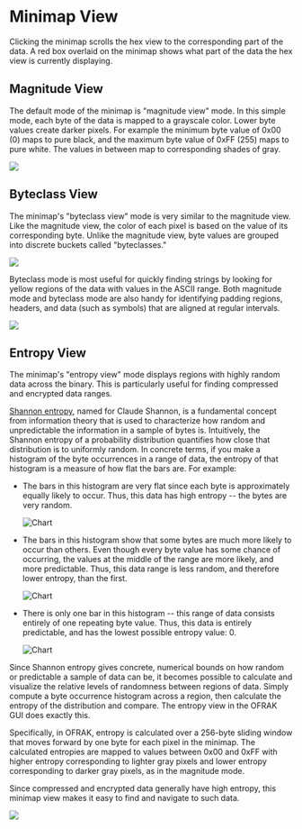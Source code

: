 # Minimap View

Clicking the minimap scrolls the hex view to the corresponding part of the
data. A red box overlaid on the minimap shows what part of the data the hex
view is currently displaying.

## Magnitude View

The default mode of the minimap is "magnitude view" mode. In this simple mode,
each byte of the data is mapped to a grayscale color. Lower byte values create
darker pixels. For example the minimum byte value of 0x00 (0) maps to pure
black, and the maximum byte value of 0xFF (255) maps to pure white. The values
in between map to corresponding shades of gray.

![](assets/image6.png)

## Byteclass View

The minimap's "byteclass view" mode is very similar to the magnitude view. Like
the magnitude view, the color of each pixel is based on the value of its
corresponding byte. Unlike the magnitude view, byte values are grouped into
discrete buckets called "byteclasses."

![](assets/image7.png)

Byteclass mode is most useful for quickly finding strings by looking for yellow
regions of the data with values in the ASCII range. Both magnitude mode and
byteclass mode are also handy for identifying padding regions, headers, and
data (such as symbols) that are aligned at regular intervals.

![](assets/image5.png)

## Entropy View 

The minimap's "entropy view" mode displays regions with highly random data
across the binary. This is particularly useful for finding compressed and
encrypted data ranges.

[Shannon entropy](https://en.wikipedia.org/wiki/Entropy_(information_theory)),
named for Claude Shannon, is a fundamental concept from information theory that
is used to characterize how random and unpredictable the information in a
sample of bytes is. Intuitively, the Shannon entropy of a probability
distribution quantifies how close that distribution is to uniformly random. In
concrete terms, if you make a histogram of the byte occurrences in a range of
data, the entropy of that histogram is a measure of how flat the bars are. For
example:
- The bars in this histogram are very flat since each byte is approximately
  equally likely to occur. Thus, this data has high entropy -- the bytes are
  very random.

  ![Chart](assets/image2.png)
- The bars in this histogram show that some bytes are much more likely to occur
  than others. Even though every byte value has some chance of occurring, the
  values at the middle of the range are more likely, and more predictable.
  Thus, this data range is less random, and therefore lower entropy, than the
  first.

  ![Chart](assets/image1.png)
- There is only one bar in this histogram -- this range of data consists
  entirely of one repeating byte value. Thus, this data is entirely
  predictable, and has the lowest possible entropy value: 0.

  ![Chart](assets/image3.png)

Since Shannon entropy gives concrete, numerical bounds on how random or
predictable a sample of data can be, it becomes possible to calculate and
visualize the relative levels of randomness between regions of data. Simply
compute a byte occurrence histogram across a region, then calculate the entropy
of the distribution and compare. The entropy view in the OFRAK GUI does exactly
this.

Specifically, in OFRAK, entropy is calculated over a 256-byte sliding window
that moves forward by one byte for each pixel in the minimap. The calculated
entropies are mapped to values between 0x00 and 0xFF with higher entropy
corresponding to lighter gray pixels and lower entropy corresponding to darker
gray pixels, as in the magnitude mode.

Since compressed and encrypted data generally have high entropy, this minimap
view makes it easy to find and navigate to such data.

![](assets/image25.png)
